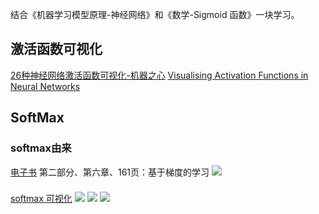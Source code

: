 结合《机器学习模型原理-神经网络》和《数学-Sigmoid 函数》一块学习。
## 激活函数可视化
[26种神经网络激活函数可视化-机器之心](https://www.jiqizhixin.com/articles/2017-10-10-3)
[Visualising Activation Functions in Neural Networks](https://dashee87.github.io/data%20science/deep%20learning/visualising-activation-functions-in-neural-networks/)

## SoftMax
### softmax由来
[电子书](https://github.com/exacity/deeplearningbook-chinese)
第二部分、第六章、161页：基于梯度的学习
![](./_image/2018-11-30-17-27-12.jpg)
###
[softmax 可视化](http://neuralnetworksanddeeplearning.com/chap3.html#softmax)
![](./_image/2018-09-30-16-54-12.jpg)
![](./_image/2018-09-30-16-55-40.jpg)
![](./_image/2018-09-30-16-55-59.jpg)



